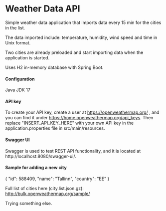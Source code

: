 # Weather Data API

Simple weather data application that imports data every 15 min for the cities in the list.

The data imported include: temperature, humidity, wind speed and time in Unix format.

Two cities are already preloaded and start importing data when the application is started.

Uses H2 in-memory database with Spring Boot.

#### Configuration

Java JDK 17

#### API key

To create your API key, create a user at https://openweathermap.org/ , and you can find it under https://home.openweathermap.org/api_keys.
Then replace "INSERT_API_KEY_HERE" with your own API key in the application.properties file in src/main/resources.

#### Swagger UI

Swagger is used to test REST API functionality, and it is located at http://localhost:8080/swagger-ui/.

#### Sample for adding a new city

{
"id": 588409,
"name": "Tallinn",
"country": "EE"
}

Full list of cities here (city.list.json.gz): http://bulk.openweathermap.org/sample/

Trying something else.
